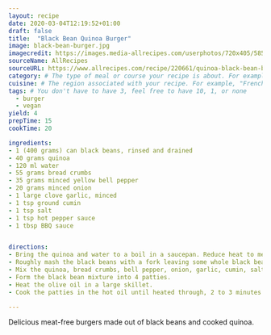```yaml
---
layout: recipe
date: 2020-03-04T12:19:52+01:00
draft: false    
title:  "Black Bean Quinoa Burger"
image: black-bean-burger.jpg
imagecredit: https://images.media-allrecipes.com/userphotos/720x405/5858755.jpg
sourceName: AllRecipes
sourceURL: https://www.allrecipes.com/recipe/220661/quinoa-black-bean-burgers/
category: # The type of meal or course your recipe is about. For example: "dinner", "entree", or "dessert".
cuisine: # The region associated with your recipe. For example, "French", Mediterranean", or "American".
tags: # You don't have to have 3, feel free to have 10, 1, or none
  - burger
  - vegan
yield: 4
prepTime: 15
cookTime: 20

ingredients:
- 1 (400 grams) can black beans, rinsed and drained
- 40 grams quinoa
- 120 ml water
- 55 grams bread crumbs
- 35 grams minced yellow bell pepper
- 20 grams minced onion
- 1 large clove garlic, minced
- 1 tsp ground cumin
- 1 tsp salt
- 1 tsp hot pepper sauce
- 1 tbsp BBQ sauce


directions:
- Bring the quinoa and water to a boil in a saucepan. Reduce heat to medium-low, cover, and simmer until the quinoa is tender and the water has been absorbed, about 15 to 20 minutes.
- Roughly mash the black beans with a fork leaving some whole black beans in a paste-like mixture.
- Mix the quinoa, bread crumbs, bell pepper, onion, garlic, cumin, salt, hot pepper sauce, and BBQ sauce into the black beans using your hands.
- Form the black bean mixture into 4 patties.
- Heat the olive oil in a large skillet.
- Cook the patties in the hot oil until heated through, 2 to 3 minutes per side.

---
```

Delicious meat-free burgers made out of black beans and cooked quinoa.

